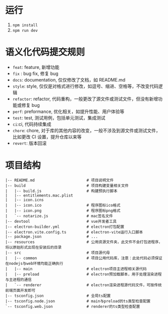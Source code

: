 # 运行
1. `npm install`
2. `npm run dev`
# 语义化代码提交规则
* `feat`: feature, 新增功能
* `fix` : bug fix, 修复 bug
* `docs`: documentation, 仅仅修改了文档，如 README.md
* `style`: style, 仅仅是对格式进行修改，如逗号、缩进、空格等，不改变代码逻辑
* `refactor`: refactor, 代码重构，一般更改了源文件或测试文件，但没有新增功能或修复 bug
* `perf`: preformance, 优化相关，如提升性能、用户体验等
* `test`: test, 测试用例，包括单元测试，集成测试
* `ci`:ci, 代码持续集成
* `chore`: chore, 对于库的其他内容的改变，一般不涉及到源文件或测试文件，比如更改 CI 设置，提升仓库以来等
* `revert`: 版本回滚

# 项目结构
```shell
|-- README.md                       # 项目说明文件
|-- build                           # 项目构建变量相关文件
|   |-- build.js                    # 构建预执行脚本
|   |-- entitlements.mac.plist  
|   |-- icon.icns                   
|   |-- icon.ico                    # 程序图标ico格式
|   |-- icon.png                    # 程序图标png格式
|   `-- notarize.js                 # mac签名文件
|-- devtool                         # vue开发者工具
|-- electron-builder.yml            # electron打包配置
|-- electron.vite.config.ts         # electron-vite运行入口脚本
|-- package.json                    # ...
|-- resources                       # 公用资源文件夹，此文件不会打包进程序，将以原始形式出现在安装后的目录
|-- src                             # 项目源代母
|   |-- common                      # 项目公用代码库，注意：此处代码必须保证在nodejs与web环境均能正确执行
|   |-- main                        # electron项目主进程相关源代码
|   |-- preload                     # electron预加载脚本，用于处理渲染进程与主进程的通信
|   `-- renderer                    # electron渲染进程源代码文件，可按传统前端页面开发即可
|-- tsconfig.json                   # 全局ts配置
|-- tsconfig.node.json              # main与preload的ts类型检查配置
`-- tsconfig.web.json               # renderer的ts类型检查配置
```